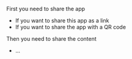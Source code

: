 
First you need to share the app
 * If you want to share this app as a link 
 * If you want to share the app with a QR code

Then you need to share the content
 * ...
